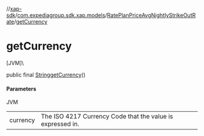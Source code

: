 //[xap-sdk](../../../index.md)/[com.expediagroup.sdk.xap.models](../index.md)/[RatePlanPriceAvgNightlyStrikeOutRate](index.md)/[getCurrency](get-currency.md)

# getCurrency

[JVM]\

public final [String](https://docs.oracle.com/javase/8/docs/api/java/lang/String.html)[getCurrency](get-currency.md)()

#### Parameters

JVM

| | |
|---|---|
| currency | The ISO 4217 Currency Code that the value is expressed in. |
